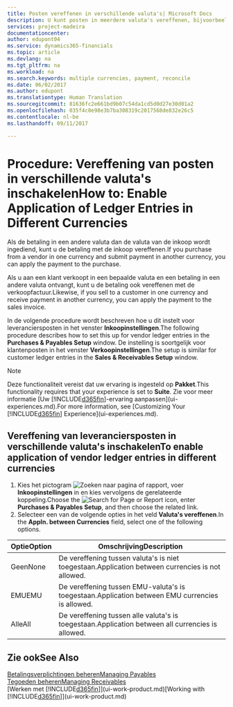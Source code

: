 ```yaml
---
title: Posten vereffenen in verschillende valuta's| Microsoft Docs
description: U kunt posten in meerdere valuta's vereffenen, bijvoorbeeld als u verkoopt in een bepaalde valuta en een betaling in een andere ontvangt.
services: project-madeira
documentationcenter: 
author: edupont04
ms.service: dynamics365-financials
ms.topic: article
ms.devlang: na
ms.tgt_pltfrm: na
ms.workload: na
ms.search.keywords: multiple currencies, payment, reconcile
ms.date: 06/02/2017
ms.author: edupont
ms.translationtype: Human Translation
ms.sourcegitcommit: 81636fc2e661bd9b07c54da1cd5d0d27e30d01a2
ms.openlocfilehash: 035f4c0e98e3b7ba308319c2017568de832e26c5
ms.contentlocale: nl-be
ms.lasthandoff: 09/11/2017

---
```

# <a name="how-to-enable-application-of-ledger-entries-in-different-currencies"></a><span data-ttu-id="d0f54-103">Procedure: Vereffening van posten in verschillende valuta's inschakelen</span><span class="sxs-lookup"><span data-stu-id="d0f54-103">How to: Enable Application of Ledger Entries in Different Currencies</span></span>
<span data-ttu-id="d0f54-104">Als de betaling in een andere valuta dan de valuta van de inkoop wordt ingediend, kunt u de betaling met de inkoop vereffenen.</span><span class="sxs-lookup"><span data-stu-id="d0f54-104">If you purchase from a vendor in one currency and submit payment in another currency, you can apply the payment to the purchase.</span></span>

<span data-ttu-id="d0f54-105">Als u aan een klant verkoopt in een bepaalde valuta en een betaling in een andere valuta ontvangt, kunt u de betaling ook vereffenen met de verkoopfactuur.</span><span class="sxs-lookup"><span data-stu-id="d0f54-105">Likewise, if you sell to a customer in one currency and receive payment in another currency, you can apply the payment to the sales invoice.</span></span>

<span data-ttu-id="d0f54-106">In de volgende procedure wordt beschreven hoe u dit instelt voor leveranciersposten in het venster **Inkoopinstellingen**.</span><span class="sxs-lookup"><span data-stu-id="d0f54-106">The following procedure describes how to set this up for vendor ledger entries in the **Purchases & Payables Setup** window.</span></span> <span data-ttu-id="d0f54-107">De instelling is soortgelijk voor klantenposten in het venster **Verkoopinstellingen**.</span><span class="sxs-lookup"><span data-stu-id="d0f54-107">The setup is similar for customer ledger entries in the **Sales & Receivables Setup** window.</span></span>

> [!NOTE]  
>   <span data-ttu-id="d0f54-108">Deze functionaliteit vereist dat uw ervaring is ingesteld op **Pakket**.</span><span class="sxs-lookup"><span data-stu-id="d0f54-108">This functionality requires that your experience is set to **Suite**.</span></span> <span data-ttu-id="d0f54-109">Zie voor meer informatie [Uw [!INCLUDE[d365fin](includes/d365fin_md.md)]-ervaring aanpassen](ui-experiences.md).</span><span class="sxs-lookup"><span data-stu-id="d0f54-109">For more information, see [Customizing Your [!INCLUDE[d365fin](includes/d365fin_md.md)] Experience](ui-experiences.md).</span></span>

## <a name="to-enable-application-of-vendor-ledger-entries-in-different-currencies"></a><span data-ttu-id="d0f54-110">Vereffening van leveranciersposten in verschillende valuta's inschakelen</span><span class="sxs-lookup"><span data-stu-id="d0f54-110">To enable application of vendor ledger entries in different currencies</span></span>
1. <span data-ttu-id="d0f54-111">Kies het pictogram ![Zoeken naar pagina of rapport](media/ui-search/search_small.png "pictogram Zoeken naar pagina of rapport"), voer **Inkoopinstellingen** in en kies vervolgens de gerelateerde koppeling.</span><span class="sxs-lookup"><span data-stu-id="d0f54-111">Choose the ![Search for Page or Report](media/ui-search/search_small.png "Search for Page or Report icon") icon, enter **Purchases & Payables Setup**, and then choose the related link.</span></span>
2. <span data-ttu-id="d0f54-112">Selecteer een van de volgende opties in het veld **Valuta's vereffenen**.</span><span class="sxs-lookup"><span data-stu-id="d0f54-112">In the **Appln. between Currencies** field, select one of the following options.</span></span>

| <span data-ttu-id="d0f54-113">Optie</span><span class="sxs-lookup"><span data-stu-id="d0f54-113">Option</span></span> | <span data-ttu-id="d0f54-114">Omschrijving</span><span class="sxs-lookup"><span data-stu-id="d0f54-114">Description</span></span> |
| --- | --- |
| <span data-ttu-id="d0f54-115">Geen</span><span class="sxs-lookup"><span data-stu-id="d0f54-115">None</span></span> |<span data-ttu-id="d0f54-116">De vereffening tussen valuta's is niet toegestaan.</span><span class="sxs-lookup"><span data-stu-id="d0f54-116">Application between currencies is not allowed.</span></span> |
| <span data-ttu-id="d0f54-117">EMU</span><span class="sxs-lookup"><span data-stu-id="d0f54-117">EMU</span></span> |<span data-ttu-id="d0f54-118">De vereffening tussen EMU-valuta's is toegestaan.</span><span class="sxs-lookup"><span data-stu-id="d0f54-118">Application between EMU currencies is allowed.</span></span> |
| <span data-ttu-id="d0f54-119">Alle</span><span class="sxs-lookup"><span data-stu-id="d0f54-119">All</span></span> |<span data-ttu-id="d0f54-120">De vereffening tussen alle valuta's is toegestaan.</span><span class="sxs-lookup"><span data-stu-id="d0f54-120">Application between all currencies is allowed.</span></span> |

## <a name="see-also"></a><span data-ttu-id="d0f54-121">Zie ook</span><span class="sxs-lookup"><span data-stu-id="d0f54-121">See Also</span></span>
[<span data-ttu-id="d0f54-122">Betalingsverplichtingen beheren</span><span class="sxs-lookup"><span data-stu-id="d0f54-122">Managing Payables</span></span>](payables-manage-payables.md)  
[<span data-ttu-id="d0f54-123">Tegoeden beheren</span><span class="sxs-lookup"><span data-stu-id="d0f54-123">Managing Receivables</span></span>](receivables-manage-receivables.md)  
<span data-ttu-id="d0f54-124">[Werken met [!INCLUDE[d365fin](includes/d365fin_md.md)]](ui-work-product.md)</span><span class="sxs-lookup"><span data-stu-id="d0f54-124">[Working with [!INCLUDE[d365fin](includes/d365fin_md.md)]](ui-work-product.md)</span></span>

